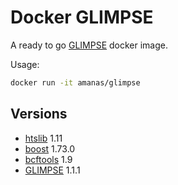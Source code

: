 # Docker GLIMPSE

A ready to go [GLIMPSE](https://odelaneau.github.io/GLIMPSE/) docker image.

Usage:

```bash
docker run -it amanas/glimpse
```

## Versions

* [htslib](http://www.htslib.org/) 1.11
* [boost](https://www.boost.org/doc/libs/1_73_0/) 1.73.0
* [bcftools](https://samtools.github.io/bcftools/bcftools.html) 1.9
* [GLIMPSE](https://odelaneau.github.io/GLIMPSE/installation.html) 1.1.1

